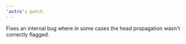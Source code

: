 ```yaml
---
'astro': patch
---
```


Fixes an internal bug where in some cases the head propagation wasn't correctly flagged.

